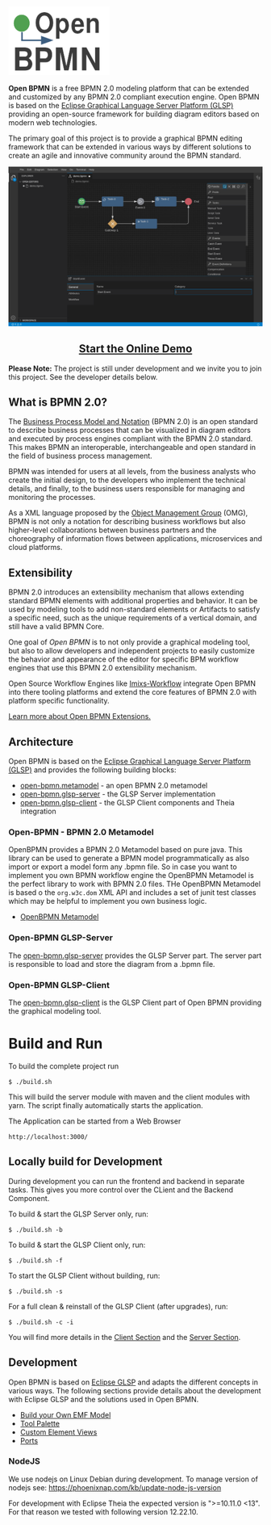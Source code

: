 <img width="200" src="./doc/images/logo-openbpmn.png" />

**Open BPMN** is a free BPMN 2.0 modeling platform that can be extended and customized by any BPMN 2.0 compliant execution engine.
Open BPMN is based on the [Eclipse Graphical Language Server Platform (GLSP)](https://www.eclipse.org/glsp/) providing an open-source framework for building diagram editors based on modern web technologies.

The primary goal of this project is to provide a graphical BPMN editing framework that can be extended in various ways by different solutions to create an agile and innovative  community around the BPMN standard. 

<center><img  width="800" src="./doc/images/imixs-bpmn-001.png" /></center>
<h2 align="center"><a href="https://open-bpmn.imixs.org" target="_blank">Start the Online Demo</a></h2>


**Please Note:** The project is still under development and we invite you to join this project. See the developer details below. 

## What is BPMN 2.0?

The [Business Process Model and Notation](https://www.omg.org/spec/BPMN/) (BPMN 2.0) is an open standard to describe business processes that can be visualized in diagram editors and executed by process engines compliant with the BPMN 2.0 standard. This makes BPMN an interoperable, interchangeable and open standard in the field of business process management.

BPMN was intended for users at all levels, from the business analysts who create the initial design, to the developers who implement the technical details, and finally, to the business users responsible for managing and monitoring the processes. 

As a XML language proposed by the [Object Management Group](https://www.omg.org/spec/BPMN/) (OMG), BPMN
is not only  a notation for describing  business workflows but also higher-level collaborations between business partners and the choreography of information flows between applications, microservices and cloud platforms. 



## Extensibility 

BPMN 2.0 introduces an extensibility mechanism that allows extending standard BPMN elements with additional properties and behavior. It can be used by modeling tools to add non-standard elements or Artifacts to satisfy a specific need, such as the unique requirements of a vertical domain, and still have a valid BPMN Core.

One goal of *Open BPMN* is to not only provide a graphical modeling tool, but also to allow developers and independent projects to easily customize the behavior and appearance of the editor for specific BPM workflow engines that use this BPMN 2.0 extensibility mechanism.

Open Source Workflow Engines like [Imixs-Workflow](https://www.imixs.org) integrate Open BPMN into there tooling platforms and extend the core features of BPMN 2.0 with platform specific functionality. 

[Learn more about Open BPMN Extensions.](./doc/BPMN_EXTENSIONS.md)

## Architecture

Open BPMN is based on the [Eclipse Graphical Language Server Platform (GLSP)](https://www.eclipse.org/glsp/) and provides the following building blocks:

 - [open-bpmn.metamodel](./open-bpmn.metamodel/README.md) - an open BPMN 2.0 metamodel
 - [open-bpmn.glsp-server](./open-bpmn.glsp-server/README.md) - the GLSP Server implementation
 - [open-bpmn.glsp-client](./open-bpmn.glsp-client/README.md) - the GLSP Client components and Theia integration


### Open-BPMN - BPMN 2.0 Metamodel

OpenBPMN provides a BPMN 2.0 Metamodel based on pure java. This library can be used to generate a BPMN model programmatically as also import or export a model form any .bpmn file. So in case you want to implement you own BPMN workflow engine the OpenBPMN Metamodel is the perfect library to work with BPMN 2.0 files. THe OpenBPMN Metamodel is based o the `org.w3c.dom` XML API and includes a set of junit test classes which may be helpful to implement you own business logic. 

 - [OpenBPMN Metamodel](./open-bpmn.metamodel/README.md)


### Open-BPMN GLSP-Server

The [open-bpmn.glsp-server](./open-bpmn.glsp-server/README.md) provides the GLSP Server part. The server part is responsible to load and store the diagram from a .bpmn file.


### Open-BPMN GLSP-Client

The [open-bpmn.glsp-client](./open-bpmn.glsp-client/README.md) is the GLSP Client part of Open BPMN providing the graphical modeling tool. 



# Build and Run

To build the complete project run 

	$ ./build.sh

This will build the server module with maven and the client modules with yarn. The script finally automatically starts the application.

The Application can be started from a Web Browser

	http://localhost:3000/

	

## Locally build for Development

During development you can run the frontend and backend in separate tasks. This gives you more control over the CLient and the Backend Component. 

To build & start the GLSP Server only, run:

	$ ./build.sh -b

To build & start the GLSP Client only, run:

	$ ./build.sh -f

To start the GLSP Client without building, run:

	$ ./build.sh -s
	
For a full clean & reinstall of the GLSP Client (after upgrades), run:

	$ ./build.sh -c -i

You will find more details in the [Client Section](./open-bpmn.glsp-client/README.md) and the [Server Section](./open-bpmn.glsp-server/README.md).

## Development

Open BPMN is based on [Eclipse GLSP](https://www.eclipse.org/glsp/) and adapts the different concepts in various ways. The following sections provide details about the development with Eclipse GLSP and the solutions used in Open BPMN.

 - [Build your Own EMF Model](./doc/BPMN_EMF.md)
 - [Tool Palette](./doc/TOOL_PALETTE.md)
 - [Custom Element Views](./doc/CUSTOM_VIEWS.md)
 - [Ports](./doc/PORTS.md)
 
 
 
### NodeJS

We use nodejs on Linux Debian during development. To manage version of nodejs see: https://phoenixnap.com/kb/update-node-js-version

For development with Eclipse Theia the expected version is ">=10.11.0 <13". For that reason we tested with following version 12.22.10.


	
